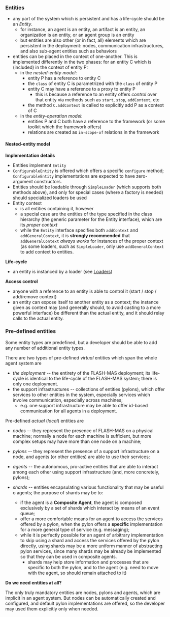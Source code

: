 ### Entities

* any part of the system which is persistent and has a life-cycle should be an *Entity*.
   * for instance, an agent is an entity, an artifact is an entity, an organization is an entity, or an agent group is an entity
   * but entities are also other (or in fact, all) elements which are persistent in the deployment: nodes, communication infrastructures, and also sub-agent entities such as behaviors
* entities can be placed in the context of one-another. This is implemented differently in the two phases: for an entity C which is (included) in the context of entity P:
   * in the *nested-entity model*:
      * entity P has a reference to entity C
      * the `class` of entity C is parametrized with the `class` of entity P
      * entity C may have a reference to a proxy to entity P
         * this is because a reference to an entity offers *control* over that entity via methods such as `start`, `stop`, `addContext`, etc
      * the method `C.addContext` is called to explicitly add P as a context of C
   * in the *entity-operation model*:
      * entities P and C both have a reference to the framework (or some toolkit which the framework offers)
      * relations are created as `in-scope-of` relations in the framework

#### Nested-entity model

**Implementation details**

* Entities implement `Entity`
* `ConfigurableEntity` is offered which offers a specific `configure` method; `ConfigurableEntity` implementations are expected to have zero-argument constructors.
* Entities should be loadable through `SimpleLoader` (which supports both methods above), and only for special cases (where a factory is needed) should specialized loaders be used
* Entity context
   * is all entities containing it, however
   * a special case are the entities of the type specified in the class hierarchy (the generic parameter for the Entity interface), which are its *proper context*
   * while the `Entity` interface specifies both `addContext` and `addGeneralContext`, it is **strongly recommended** that `addGeneralContext` *always works* for instances of the proper context (as some loaders, such as `SimpleLoader`, only use `addGeneralContext` to add context to entities.

**Life-cycle**

* an entity is instanced by a loader (see [Loaders](loading.md))

**Access control**

* anyone with a reference to an entity is able to control it (start / stop / add/remove context)
* an entity can expose itself to another entity as a context; the instance given as context may (and generally should, to avoid casting to a more powerful interface) be different than the actual entity, and it should relay calls to the actual entity.

### Pre-defined entities

Some entity types are predefined, but a developer should be able to add any number of additional entity types.

There are two types of pre-defined *virtual* entities which span the whole agent system are

* *the deployment* -- the entirety of the FLASH-MAS deployment; its life-cycle is identical to the life-cycle of the FLASH-MAS system; there is only one deployment.
* the support infrastructures -- collections of entities (pylons), which offer services to other entities in the system, especially services which involve communication, especially across machines;
   * e.g. one support infrastructure may be able to offer id-based communication for all agents in a deployment.

Pre-defined *actual* (*local*) entities are

* *nodes* -- they represent the presence of FLASH-MAS on a physical machine; normally a node for each machine is sufficient, but more complex setups may have more than one node on a machine;

* *pylons* -- they represent the presence of a support infrastructure on a node, and agents (or other entities) are able to use their services;

* *agents* -- the autonomous, pro-active entities that are able to interact among each other using support infrastructure (and, more concretely, pylons);

* *shards* -- entities encapsulating various functionality that may be useful o agents; the purpose of shards may be to:
  
   * if the agent is a **Composite Agent**, the agent is composed exclusively by a set of shards which interact by means of an event queue;
   * offer a more comfortable means for an agent to access the services offered by a pylon, when the pylon offers a **specific** implementation for a more general type of service (e.g. messaging);
   * while it is perfectly possible for an agent of arbitrary implementation to skip using a shard and access the services offered by the pylon directly, using shards may be a more uniform manner of abstracting pylon services, since many shards may be already be implemented so that they can be used in composite agents.
      * shards may help store information and processes that are specific to both the pylon, and to the agent (e.g. need to move with the agent, so should remain attached to it)

**Do we need entities at all?**

The only truly mandatory entities are nodes, pylons and agents, which are implicit in an agent system. But nodes can be automatically created and configured, and default pylon implementations are offered, so the developer may used them explicitly only when needed.
